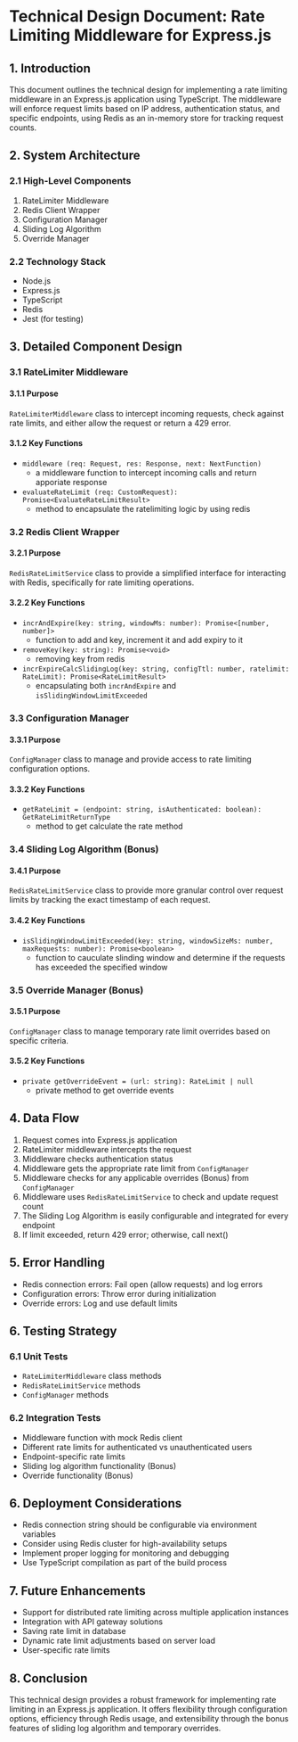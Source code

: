 # Technical Design Document: Rate Limiting Middleware for Express.js

## 1. Introduction

This document outlines the technical design for implementing a rate limiting middleware in an Express.js application using TypeScript. The middleware will enforce request limits based on IP address, authentication status, and specific endpoints, using Redis as an in-memory store for tracking request counts.

## 2. System Architecture

### 2.1 High-Level Components

1. RateLimiter Middleware
2. Redis Client Wrapper
3. Configuration Manager
4. Sliding Log Algorithm
5. Override Manager

### 2.2 Technology Stack

- Node.js
- Express.js
- TypeScript
- Redis
- Jest (for testing)

## 3. Detailed Component Design


### 3.1 RateLimiter Middleware

#### 3.1.1 Purpose
`RateLimiterMiddleware` class to intercept incoming requests, check against rate limits, and either allow the request or return a 429 error.

#### 3.1.2 Key Functions
- `middleware (req: Request, res: Response, next: NextFunction)` 
  - a middleware function to intercept incoming calls and return apporiate response
- `evaluateRateLimit (req: CustomRequest): Promise<EvaluateRateLimitResult>` 
  - method to encapsulate the ratelimiting logic by using redis


### 3.2 Redis Client Wrapper

#### 3.2.1 Purpose
`RedisRateLimitService` class to provide a simplified interface for interacting with Redis, specifically for rate limiting operations.

#### 3.2.2 Key Functions
- `incrAndExpire(key: string, windowMs: number): Promise<[number, number]>` 
  - function to add and key, increment it and add expiry to it
- `removeKey(key: string): Promise<void>`
  - removing key from redis
- `incrExpireCalcSlidingLog(key: string, configTtl: number, ratelimit: RateLimit): Promise<RateLimitResult>`
  - encapsulating both `incrAndExpire` and `isSlidingWindowLimitExceeded`


### 3.3 Configuration Manager

#### 3.3.1 Purpose
`ConfigManager` class to manage and provide access to rate limiting configuration options.

#### 3.3.2 Key Functions
- `getRateLimit = (endpoint: string, isAuthenticated: boolean): GetRateLimitReturnType`
  - method to get calculate the rate method


### 3.4 Sliding Log Algorithm (Bonus)

#### 3.4.1 Purpose
`RedisRateLimitService` class to provide more granular control over request limits by tracking the exact timestamp of each request.

#### 3.4.2 Key Functions
- `isSlidingWindowLimitExceeded(key: string, windowSizeMs: number, maxRequests: number): Promise<boolean>`
  - function to cauculate slinding window and determine if the requests has exceeded the specified window


### 3.5 Override Manager (Bonus)

#### 3.5.1 Purpose
`ConfigManager` class to manage temporary rate limit overrides based on specific criteria.

#### 3.5.2 Key Functions
- `private getOverrideEvent = (url: string): RateLimit | null`
  - private method to get override events


## 4. Data Flow

1. Request comes into Express.js application
2. RateLimiter middleware intercepts the request
3. Middleware checks authentication status
4. Middleware gets the appropriate rate limit from `ConfigManager`
5. Middleware checks for any applicable overrides (Bonus) from `ConfigManager`
6. Middleware uses `RedisRateLimitService` to check and update request count
7. The Sliding Log Algorithm is easily configurable and integrated for every endpoint
8. If limit exceeded, return 429 error; otherwise, call next()

## 5. Error Handling

- Redis connection errors: Fail open (allow requests) and log errors
- Configuration errors: Throw error during initialization
- Override errors: Log and use default limits

## 6. Testing Strategy

### 6.1 Unit Tests
- `RateLimiterMiddleware` class methods
- `RedisRateLimitService` methods
- `ConfigManager` methods

### 6.2 Integration Tests
- Middleware function with mock Redis client
- Different rate limits for authenticated vs unauthenticated users
- Endpoint-specific rate limits
- Sliding log algorithm functionality (Bonus)
- Override functionality (Bonus)

## 6. Deployment Considerations

- Redis connection string should be configurable via environment variables
- Consider using Redis cluster for high-availability setups
- Implement proper logging for monitoring and debugging
- Use TypeScript compilation as part of the build process

## 7. Future Enhancements

- Support for distributed rate limiting across multiple application instances
- Integration with API gateway solutions
- Saving rate limit in database
- Dynamic rate limit adjustments based on server load
- User-specific rate limits

## 8. Conclusion

This technical design provides a robust framework for implementing rate limiting in an Express.js application. It offers flexibility through configuration options, efficiency through Redis usage, and extensibility through the bonus features of sliding log algorithm and temporary overrides.